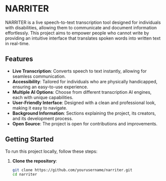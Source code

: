 # NARRITER

NARRITER is a live speech-to-text transcription tool designed for individuals with disabilities, allowing them to communicate and document information effortlessly. This project aims to empower people who cannot write by providing an intuitive interface that translates spoken words into written text in real-time.

## Features

- **Live Transcription**: Converts speech to text instantly, allowing for seamless communication.
- **Accessibility**: Tailored for individuals who are physically handicapped, ensuring an easy-to-use experience.
- **Multiple AI Options**: Choose from different transcription AI engines, each with unique capabilities.
- **User-Friendly Interface**: Designed with a clean and professional look, making it easy to navigate.
- **Background Information**: Sections explaining the project, its creators, and its development process.
- **Open Source**: The project is open for contributions and improvements.

## Getting Started

To run this project locally, follow these steps:

1. **Clone the repository**:
   ```bash
   git clone https://github.com/yourusername/narriter.git
   cd narriter
